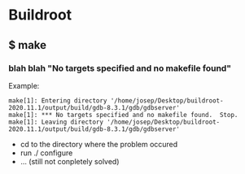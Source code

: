 # Buildroot

## $ make

### blah blah "No targets specified and no makefile found"

Example:

```
make[1]: Entering directory '/home/josep/Desktop/buildroot-2020.11.1/output/build/gdb-8.3.1/gdb/gdbserver'
make[1]: *** No targets specified and no makefile found.  Stop.
make[1]: Leaving directory '/home/josep/Desktop/buildroot-2020.11.1/output/build/gdb-8.3.1/gdb/gdbserver'
```

- cd to the directory where the problem occured
- run ./ configure
- ... (still not conpletely solved)